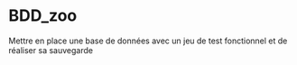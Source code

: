 # BDD_zoo
Mettre en place une base de données avec un jeu de test fonctionnel et de réaliser sa sauvegarde
